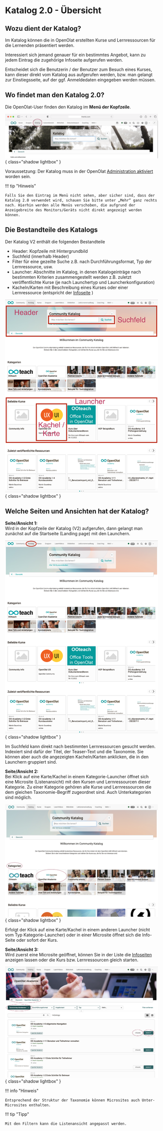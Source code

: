 # Katalog 2.0 - Übersicht


## Wozu dient der Katalog?

Im Katalog können die in OpenOlat erstellten Kurse und Lernressourcen für die Lernenden präsentiert werden.

Interessiert sich jemand genauer für ein bestimmtes Angebot, kann zu jedem Eintrag die zugehörige Infoseite aufgerufen werden.

Entscheidet sich die Benutzerin / der Benutzer zum Besuch eines Kurses, kann dieser direkt vom Katalog aus aufgerufen werden, bzw. man gelangt zur Einstiegsseite, auf der ggf. Anmeldedaten eingegeben werden müssen.



## Wo findet man den Katalog 2.0?

Die OpenOlat-User finden den Katalog im **Menü der Kopfzeile**.

![catalog20_kopfzeilenmenu_v1_de.png](assets/catalog20_kopfzeilenmenu_v1_de.png){ class="shadow lightbox" }

Voraussetzung: Der Katalog muss in der OpenOlat [Administration aktiviert](../../../manual_admin/docs/administration/Modules_Catalog_2.0.de.md) worden sein. 

!!! tip "Hinweis"

    Falls Sie den Eintrag im Menü nicht sehen, aber sicher sind, dass der Katalog 2.0 verwendet wird, schauen Sie bitte unter „Mehr“ ganz rechts nach. Hierhin werden alle Menüs verschoben, die aufgrund der Anzeigebreite des Monitors/Geräts nicht direkt angezeigt werden können.


## Die Bestandteile des Katalogs

Der Katalog V2 enthält die folgenden Bestandteile

- Header: Kopfzeile mit Hintergrundbild
- Suchfeld (innerhalb Header)
- Filter für eine gezeilte Suche z.B. nach  Durchführungsformat, Typ der Lernressource, usw.
- Launcher: Abschnitte im Katalog, in denen Katalogeinträge nach bestimmten Kriterien zusammengestellt werden z.B. zuletzt veröffentlichte Kurse (je nach Launchertyp und Launcherkonfiguration)
- Kacheln/Karten mit Beschreibung eines Kurses oder einer Lernressource (entspricht der [Infoseite](../learningresources/Info_page.de.md) )

![catalog20_bestandteile_v1_de.png](assets/catalog20_bestandteile_v1_de.png){ class="shadow lightbox" }



## Welche Seiten und Ansichten hat der Katalog?

**Seite/Ansicht 1:**<br>
Wird in der Kopfzeile der Katalog (V2) aufgerufen, dann gelangt man zunächst auf die Startseite (Landing page) mit den Launchern.

![catalog20_startseite_v1_de.png](assets/catalog20_startseite_v1_de.png){ class="shadow lightbox" }

Im Suchfeld kann direkt nach bestimmten Lernressourcen gesucht werden. Indexiert sind dafür der Titel, der Teaser-Text und die Taxonomie. Sie können aber auch die angezeigten Kacheln/Karten anklicken, die in den Launchern gruppiert sind.

**Seite/Ansicht 2:**<br>
Bei Klick auf eine Karte/Kachel in einem Kategorie-Launcher öffnet sich eine Microsite (Listenansicht) mit den Kursen und Lernressourcen dieser Kategorie. 
Zu einer Kategorie gehören alle Kurse und Lernressourcen die dem gleichen Taxonomie-Begriff zugeordnet sind. Auch Unterkategorien sind möglich.

![catalog20_katagorielauncher_v1_de.png](assets/catalog20_katagorielauncher_v1_de.png){ class="shadow lightbox" }

Erfolgt der Klick auf eine Karte/Kachel in einem anderen Launcher (nicht vom Typ Kategorie-Launcher) oder in einer Microsite öffnet sich die Info-Seite oder sofort der Kurs.

**Seite/Ansicht 3:**<br>
Wird zuerst eine Microsite geöffnet, können Sie in der Liste die [Infoseiten](../learningresources/Info_page.de.md) anzeigen lassen oder die Kurs bzw. Lernressourcen gleich starten. 

![catalog20_microsite_v1_de.png](assets/catalog20_microsite_v1_de.png){ class="shadow lightbox" }

!!! info "Hinweis"

    Entsprechend der Struktur der Taxonomie können Microsites auch Unter-Microsites enthalten. 


!!! tip "Tipp"

    Mit den Filtern kann die Listenansicht angepasst werden.




